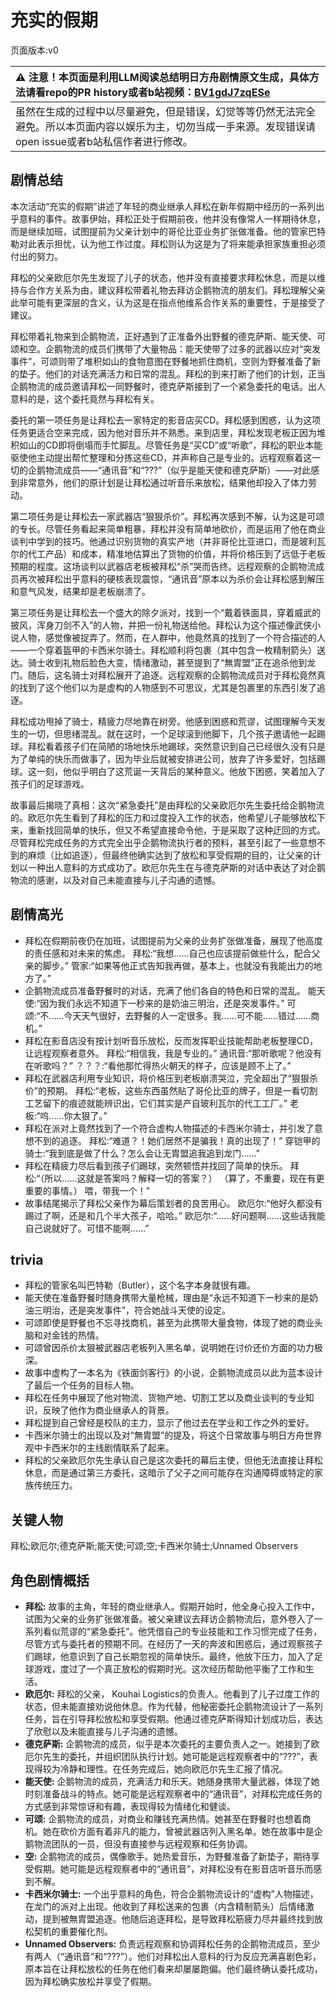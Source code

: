 # 充实的假期
页面版本:v0
 

| :warning: 注意！本页面是利用LLM阅读总结明日方舟剧情原文生成，具体方法请看repo的PR history或者b站视频：[BV1gdJ7zqESe](https://www.bilibili.com/video/BV1gdJ7zqESe/)         |
|:----------------------------|
| 虽然在生成的过程中以尽量避免，但是错误，幻觉等等仍然无法完全避免。所以本页面内容以娱乐为主，切勿当成一手来源。发现错误请open issue或者b站私信作者进行修改。|



## 剧情总结
本次活动“充实的假期”讲述了年轻的商业继承人拜松在新年假期中经历的一系列出乎意料的事件。故事伊始，拜松正处于假期前夜，他并没有像常人一样期待休息，而是继续加班，试图提前为父亲计划中的哥伦比亚业务扩张做准备。他的管家巴特勒对此表示担忧，认为他工作过度。拜松则认为这是为了将来能承担家族重担必须付出的努力。

拜松的父亲欧厄尔先生发现了儿子的状态，他并没有直接要求拜松休息，而是以维持与合作方关系为由，建议拜松带着礼物去拜访企鹅物流的朋友们。拜松理解父亲此举可能有更深层的含义，认为这是在指点他维系合作关系的重要性，于是接受了建议。

拜松带着礼物来到企鹅物流，正好遇到了正准备外出野餐的德克萨斯、能天使、可颂和空。企鹅物流的成员们携带了大量物品：能天使带了过多的武器以应对“突发事件”，可颂则带了堆积如山的食物意图在野餐地抓住商机，空则为野餐准备了新的垫子。他们的对话充满活力和日常的混乱。拜松的到来打断了他们的计划，正当企鹅物流的成员邀请拜松一同野餐时，德克萨斯接到了一个紧急委托的电话。出人意料的是，这个委托竟然与拜松有关。

委托的第一项任务是让拜松去一家特定的影音店买CD。拜松感到困惑，认为这项任务更适合空来完成，因为他对音乐并不熟悉。来到店里，拜松发现老板正因为堆积如山的CD即将倒塌而手忙脚乱。尽管任务是“买CD”或“听歌”，拜松的职业本能驱使他主动提出帮忙整理和分拣这些CD，并声称自己是专业的。远程观察着这一切的企鹅物流成员——“通讯音”和“???”（似乎是能天使和德克萨斯）——对此感到非常意外，他们的原计划是让拜松通过听音乐来放松，结果他却投入了体力劳动。

第二项任务是让拜松去一家武器店“狠狠杀价”。拜松再次感到不解，认为这是可颂的专长。尽管任务看起来简单粗暴，拜松并没有简单地砍价，而是运用了他在商业谈判中学到的技巧。他通过识别货物的真实产地（并非哥伦比亚进口，而是玻利瓦尔的代工产品）和成本，精准地估算出了货物的价值，并将价格压到了远低于老板预期的程度。这场谈判以武器店老板被拜松“杀”哭而告终。远程观察的企鹅物流成员再次被拜松出乎意料的硬核表现震惊，“通讯音”原本以为杀价会让拜松感到解压和意气风发，结果却是老板崩溃了。

第三项任务是让拜松去一个盛大的除夕派对，找到一个“戴着铁面具，穿着威武的披风，浑身刀剑不入”的人物，并把一份礼物送给他。拜松认为这个描述像武侠小说人物，感觉像被捉弄了。然而，在人群中，他竟然真的找到了一个符合描述的人——一个穿着盔甲的卡西米尔骑士。拜松顺利将包裹（其中包含一枚精制箭头）送达。骑士收到礼物后脸色大变，情绪激动，甚至提到了“無胄盟”正在追杀他到龙门。随后，这名骑士对拜松展开了追逐。远程观察的企鹅物流成员对于拜松竟然真的找到了这个他们以为是虚构的人物感到不可思议，尤其是包裹里的东西引发了追逐。

拜松成功甩掉了骑士，精疲力尽地靠在树旁。他感到困惑和荒谬，试图理解今天发生的一切，但思绪混乱。就在这时，一个足球滚到他脚下，几个孩子邀请他一起踢球。拜松看着孩子们在简陋的场地快乐地踢球，突然意识到自己已经很久没有只是为了单纯的快乐而做事了，因为毕业后就被安排进公司，放弃了许多爱好，包括踢球。这一刻，他似乎明白了这荒诞一天背后的某种意义。他放下困惑，笑着加入了孩子们的足球游戏。

故事最后揭晓了真相：这次“紧急委托”是由拜松的父亲欧厄尔先生委托给企鹅物流的。欧厄尔先生看到了拜松的压力和过度投入工作的状态，他希望儿子能够放松下来，重新找回简单的快乐，但又不希望直接命令他，于是采取了这种迂回的方式。尽管拜松完成任务的方式完全出乎企鹅物流执行者的预料，甚至引起了一些意想不到的麻烦（比如追逐），但最终他确实达到了放松和享受假期的目的，让父亲的计划以一种出人意料的方式成功了。欧厄尔先生在与德克萨斯的对话中表达了对企鹅物流的感谢，以及对自己未能直接与儿子沟通的遗憾。
## 剧情高光
*   拜松在假期前夜仍在加班，试图提前为父亲的业务扩张做准备，展现了他高度的责任感和对未来的焦虑。
    拜松:“我想......自己也应该提前做些什么，配合父亲的脚步。”
    管家:“如果等他正式告知我再做，基本上，也就没有我能出力的地方了。”
*   企鹅物流成员准备野餐时的对话，充满了他们各自的特色和日常的混乱。
    能天使:“因为我们永远不知道下一秒来的是奶油三明治，还是突发事件。”
    可颂:“不......今天天气很好，去野餐的人一定很多。我......可不能......错过......商机。”
*   拜松在影音店没有按计划听音乐放松，反而发挥职业技能帮助老板整理CD，让远程观察者意外。
    拜松:“相信我，我是专业的。”
    通讯音:“那听歌呢？他没有在听歌吗？”
    ？？？:“看他那忙得热火朝天的样子，应该是顾不上了。”
*   拜松在武器店利用专业知识，将价格压到老板崩溃哭泣，完全超出了“狠狠杀价”的预期。
    拜松:“老板，这些东西虽然贴了哥伦比亚的牌子，但是一看切割工艺留下的痕迹就能辨识出，它们其实是产自玻利瓦尔的代工工厂。”
    老板:“呜......你太狠了。”
*   拜松在派对上竟然找到了一个符合虚构人物描述的卡西米尔骑士，并引发了意想不到的追逐。
    拜松:“难道？！她们居然不是骗我！真的出现了！”
    穿铠甲的骑士:“我到底是做了什么？怎么会让无胄盟追我追到龙门......”
*   拜松在精疲力尽后看到孩子们踢球，突然顿悟并找回了简单的快乐。
    拜松:“（所以......这就是答案吗？解释一切的答案？） （算了，不重要，现在有更重要的事情。） 喂，带我一个！”
*   故事结尾揭示了拜松父亲作为幕后策划者的良苦用心。
    欧厄尔:“他好久都没有踢过了啊，还是和几个半大孩子，哈哈。”
    欧厄尔:“......好问题啊......这些话我能自己说就好了。可惜不能啊......”
## trivia
*   拜松的管家名叫巴特勒（Butler），这个名字本身就很有趣。
*   能天使在准备野餐时随身携带大量枪械，理由是“永远不知道下一秒来的是奶油三明治，还是突发事件”，符合她战斗天使的设定。
*   可颂即使是野餐也不忘寻找商机，甚至为此携带大量食物，体现了她的商业头脑和对金钱的热情。
*   可颂曾因杀价太狠被武器店老板列入黑名单，说明她在讨价还价方面的功力极深。
*   故事中虚构了一本名为《铁面剑客行》的小说，企鹅物流成员以此为蓝本设计了最后一个任务的目标人物。
*   拜松在任务中展现了他对物流、货物产地、切割工艺以及商业谈判的专业知识，反映了他作为商业继承人的背景。
*   拜松提到自己曾经是校队的主力，显示了他过去在学业和工作之外的爱好。
*   卡西米尔骑士的出现以及对“無胄盟”的提及，将这个日常故事与明日方舟世界观中卡西米尔的主线剧情联系了起来。
*   拜松的父亲欧厄尔先生承认自己是这次委托的幕后主使，但他无法直接让拜松休息，而是通过第三方委托，这暗示了父子之间可能存在沟通障碍或特定的家族传统压力。
## 关键人物
拜松;欧厄尔;德克萨斯;能天使;可颂;空;卡西米尔骑士;Unnamed Observers
## 角色剧情概括
-   **拜松:** 故事的主角，年轻的商业继承人。假期开始时，他全身心投入工作中，试图为父亲的业务扩张做准备。被父亲建议去拜访企鹅物流后，意外卷入了一系列看似荒谬的“紧急委托”。他凭借自己的专业技能和工作习惯完成了任务，尽管方式与委托者的预期不同。在经历了一天的奔波和困惑后，通过观察孩子们踢球，他意识到了自己长期忽视的简单快乐。最终，他放下压力，加入了足球游戏，度过了一个真正放松的假期时光。这次经历帮助他平衡了工作和生活。
-   **欧厄尔:** 拜松的父亲， Kouhai Logistics的负责人。他看到了儿子过度工作的状态，但未能直接劝说他休息。作为代替，他秘密委托企鹅物流设计了一系列任务，旨在引导拜松放松和享受假期。他通过德克萨斯得知计划成功后，表达了欣慰以及未能直接与儿子沟通的遗憾。
-   **德克萨斯:** 企鹅物流的成员，似乎是本次委托的主要负责人之一。她接到了欧厄尔先生的委托，并组织团队执行计划。她可能是远程观察者中的“???”，表现得较为冷静和理性。在任务完成后，她向欧厄尔先生汇报了情况。
-   **能天使:** 企鹅物流的成员，充满活力和乐天。她随身携带大量武器，体现了她时刻准备战斗的特点。她可能是远程观察者中的“通讯音”，对拜松完成任务的方式感到非常惊讶和有趣，表现得较为情绪化和健谈。
-   **可颂:** 企鹅物流的成员，对商业和赚钱充满热情。她甚至在野餐时也想着商机。她在砍价方面有着非凡的能力，曾被武器店列入黑名单。她在故事中是企鹅物流团队的一员，但没有直接参与远程观察和任务协调。
-   **空:** 企鹅物流的成员，偶像歌手。她热爱音乐，为野餐准备了新垫子，期待享受假期。她可能是远程观察者中的“通讯音”，对拜松没有在影音店听音乐而感到不解。
-   **卡西米尔骑士:** 一个出乎意料的角色，符合企鹅物流设计的“虚构”人物描述，在龙门的派对上出现。他收到了拜松送来的包裹（内含精制箭头）后情绪激动，提到被無胄盟追逐。他随后追逐拜松，是导致拜松筋疲力尽并最终找到放松契机的重要催化剂。
-   **Unnamed Observers:** 负责远程观察和协调拜松任务的企鹅物流成员，至少有两人（“通讯音”和“???”）。他们对拜松出人意料的行为反应充满喜剧色彩，原本旨在让拜松放松的任务在他们看来却屡屡跑偏。他们最终确认委托成功，因为拜松确实放松并享受了假期。